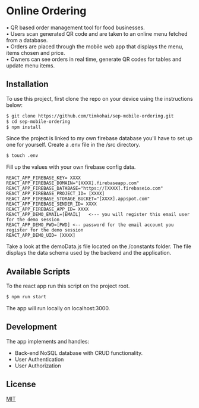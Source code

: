 # Online Ordering

• QR based order management tool for food businesses.\
• Users scan generated QR code and are taken to an online menu fetched from a database.\
• Orders are placed through the mobile web app that displays the menu, items chosen and price.\
• Owners can see orders in real time, generate QR codes for tables and update menu items.

<!-- [**Try it now!**](http://bite-choice.herokuapp.com/) No need to register, there's a quick demo option.   -->

## Installation
  
To use this project, first clone the repo on your device using the instructions below:
```bash
$ git clone https://github.com/timkohai/sep-mobile-ordering.git
$ cd sep-mobile-ordering
$ npm install
```
Since the project is linked to my own firebase database you'll have to set up one for yourself. Create a .env file in the /src directory.
```bash
$ touch .env
```
Fill up the values with your own firebase config data.
```
REACT_APP_FIREBASE_KEY= XXXX
REACT_APP_FIREBASE_DOMAIN="[XXXX].firebaseapp.com"
REACT_APP_FIREBASE_DATABASE="https://[XXXX].firebaseio.com"
REACT_APP_FIREBASE_PROJECT_ID= [XXXX]
REACT_APP_FIREBASE_STORAGE_BUCKET="[XXXX].appspot.com"
REACT_APP_FIREBASE_SENDER_ID= XXXX
REACT_APP_FIREBASE_APP_ID= XXXX
REACT_APP_DEMO_EMAIL=[EMAIL]   <--- you will register this email user for the demo session
REACT_APP_DEMO_PWD=[PWD] <-- password for the email account you register for the demo session
REACT_APP_DEMO_UID= [XXXX]
```
Take a look at the demoData.js file located on the /constants folder. The file displays the data schema used by the backend and the application. 

## Available Scripts

To the react app run this script on the project root.
```bash
$ npm run start
```
The app will run locally on localhost:3000.

## Development

The app implements and handles:

+ Back-end NoSQL database with CRUD functionality.
+ User Authentication
+ User Authorization


## License      
  
[MIT](https://choosealicense.com/licenses/mit/)
